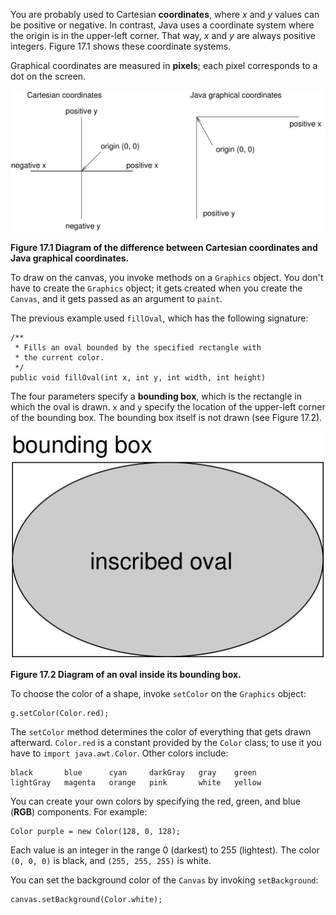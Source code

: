 You are probably used to Cartesian **coordinates**, where $x$ and $y$ values can be positive or negative. In contrast, Java uses a coordinate system where the origin is in the upper-left corner. That way, $x$ and $y$ are always positive integers. Figure 17.1 shows these coordinate systems.

Graphical coordinates are measured in **pixels**; each pixel corresponds to a dot on the screen.

![Figure 17.1 Diagram of the difference between Cartesian coordinates and Java graphical coordinates.](figs/coordinates.jpg)

**Figure 17.1 Diagram of the difference between Cartesian coordinates and Java graphical coordinates.**

To draw on the canvas, you invoke methods on a `Graphics` object. You don't have to create the `Graphics` object; it gets created when you create the `Canvas`, and it gets passed as an argument to `paint`.

The previous example used `fillOval`, which has the following signature:

```code
/**
 * Fills an oval bounded by the specified rectangle with
 * the current color.
 */
public void fillOval(int x, int y, int width, int height)
```


The four parameters specify a **bounding box**, which is the rectangle in which the oval is drawn. `x` and `y` specify the location of the upper-left corner of the bounding box. The bounding box itself is not drawn (see Figure 17.2).

![Figure 17.2 Diagram of an oval inside its bounding box.](figs/circle.jpg)

**Figure 17.2 Diagram of an oval inside its bounding box.**


To choose the color of a shape, invoke `setColor` on the `Graphics` object:

```code
g.setColor(Color.red);
```

The `setColor` method determines the color of everything that gets drawn afterward. `Color.red` is a constant provided by the `Color` class; to use it you have to `import java.awt.Color`. Other colors include:

```code
black       blue      cyan     darkGray   gray    green
lightGray   magenta   orange   pink       white   yellow
```


You can create your own colors by specifying the red, green, and blue (**RGB**) components. For example:

```code
Color purple = new Color(128, 0, 128);
```

Each value is an integer in the range 0 (darkest) to 255 (lightest). The color `(0, 0, 0)` is black, and `(255, 255, 255)` is white.

You can set the background color of the `Canvas` by invoking `setBackground`:

```code
canvas.setBackground(Color.white);
```